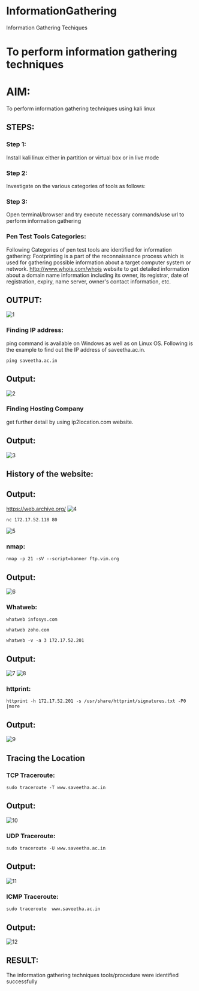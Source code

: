 # InformationGathering
Information Gathering Techiques

# To perform information gathering techniques

# AIM:

To perform information gathering techniques using kali linux 

## STEPS:

### Step 1:

Install kali linux either in partition or virtual box or in live mode

### Step 2:

Investigate on the various categories of tools as follows:

### Step 3:
Open terminal/browser and try execute necessary commands/use url to perform information gathering

### Pen Test Tools Categories:
Following Categories of pen test tools are identified for information gathering:
Footprinting is a part of the reconnaissance process which is used for gathering possible information about a target computer system or network.
http://www.whois.com/whois website to get detailed information about a domain name information including its owner, its registrar, date of registration, expiry, name server, owner's contact information, etc.

## OUTPUT:
![1](https://github.com/Aakash0407/InformationGathering/assets/118799103/6a9f4cae-171f-4a15-9f16-2183db885f28)

### Finding IP address:
ping command is available on Windows as well as on Linux OS. Following is the example to find out the IP address of saveetha.ac.in.
```
ping saveetha.ac.in
```
## Output:
![2](https://github.com/Aakash0407/InformationGathering/assets/118799103/daaa3ee1-e043-4971-a854-af26c61b5f83)

### Finding Hosting Company
get further detail by using ip2location.com website.

## Output:
![3](https://github.com/Aakash0407/InformationGathering/assets/118799103/b0914500-f468-4a40-835a-7bd1417352b0)

## History of the website:
## Output:
https://web.archive.org/
![4](https://github.com/Aakash0407/InformationGathering/assets/118799103/60b168b7-3495-40a5-bdfe-d2d6472fbdd5)
```
nc 172.17.52.118 80
```
![5](https://github.com/Aakash0407/InformationGathering/assets/118799103/9753fbf4-69e2-47f5-b5e2-7e4cf8c13e67)

### nmap:
```
nmap -p 21 -sV --script=banner ftp.vim.org
```
## Output:
![6](https://github.com/Aakash0407/InformationGathering/assets/118799103/04cf9242-82ca-4616-8c5e-dd40b65d5d1b)

### Whatweb:
```
whatweb infosys.com
```
```
whatweb zoho.com
```
```
whatweb -v -a 3 172.17.52.201
```
## Output:
![7](https://github.com/Aakash0407/InformationGathering/assets/118799103/6c420ae5-7991-4696-9f19-a628fb09a6e1)
![8](https://github.com/Aakash0407/InformationGathering/assets/118799103/9a657cbd-42b5-43f9-bdc1-238e27e2afc5)

### httprint:
```
httprint -h 172.17.52.201 -s /usr/share/httprint/signatures.txt -P0 |more
```
## Output:
![9](https://github.com/Aakash0407/InformationGathering/assets/118799103/55253bc3-6c40-48d5-8a71-b3a47094b564)

## Tracing the Location
### TCP Traceroute:
````
sudo traceroute -T www.saveetha.ac.in
````
## Output:
![10](https://github.com/Aakash0407/InformationGathering/assets/118799103/6eb0602e-82a2-47e7-b179-a6e21c3f2fe5)

### UDP Traceroute:
```
sudo traceroute -U www.saveetha.ac.in
```
## Output:
![11](https://github.com/Aakash0407/InformationGathering/assets/118799103/e74c96f6-45fc-4b9a-b2a1-6954751f9bbe)

### ICMP Traceroute:
```
sudo traceroute  www.saveetha.ac.in
```
## Output:
![12](https://github.com/Aakash0407/InformationGathering/assets/118799103/9a03b174-8b34-464d-ab54-57a6d7a6e48c)

## RESULT:
The information gathering techniques tools/procedure were  identified successfully
